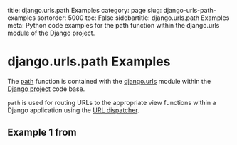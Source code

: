 title: django.urls.path Examples
category: page
slug: django-urls-path-examples
sortorder: 5000
toc: False
sidebartitle: django.urls.path Examples
meta: Python code examples for the path function within the django.urls module of the Django project. 


# django.urls.path Examples
The [path](https://github.com/django/django/blob/master/django/urls/conf.py) 
function is contained with the 
[django.urls](https://github.com/django/django/tree/master/django/urls) 
module within the [Django project](/django.html) code base. 

`path` is used for routing URLs to the appropriate view functions within 
a Django application using the
[URL dispatcher](https://docs.djangoproject.com/en/dev/topics/http/urls/).


## Example 1 from


